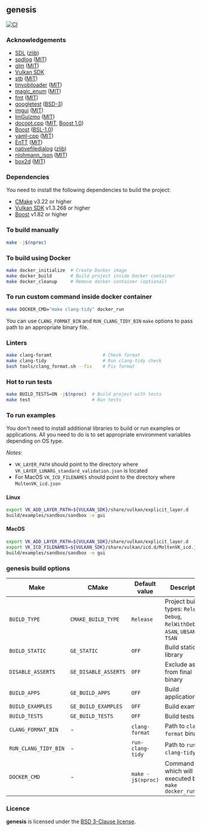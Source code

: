 ## genesis

[![CI](https://github.com/hogletgames/genesis/actions/workflows/ci.yml/badge.svg?branch=master)](https://github.com/hogletgames/genesis/actions/workflows/ci.yml)

### Acknowledgements

- [SDL](https://github.com/libsdl-org/SDL.git) ([zlib](https://github.com/libsdl-org/SDL/blob/main/LICENSE.txt))
- [spdlog](https://github.com/gabime/spdlog) ([MIT](https://github.com/gabime/spdlog/blob/v1.x/README.md))
- [glm](https://github.com/g-truc/glm) ([MIT](https://github.com/g-truc/glm/blob/master/copying.txt))
- [Vulkan SDK](https://vulkan.lunarg.com/#new_tab)
- [stb](https://github.com/nothings/stb) ([MIT](https://github.com/nothings/stb/blob/master/LICENSE))
- [tinyobjloader](https://github.com/tinyobjloader/tinyobjloader) ([MIT](https://github.com/tinyobjloader/tinyobjloader/blob/release/CMakeLists.txt))
- [magic_enum](https://github.com/Neargye/magic_enum) ([MIT](https://github.com/Neargye/magic_enum/blob/master/LICENSE))
- [fmt](https://github.com/fmtlib/fmt) ([MIT](https://github.com/fmtlib/fmt/blob/master/LICENSE.rst))
- [googletest](https://github.com/google/googletest) ([BSD-3](https://github.com/google/googletest/blob/main/LICENSE))
- [imgui](https://github.com/ocornut/imgui) ([MIT](https://github.com/ocornut/imgui/blob/master/LICENSE.txt))
- [ImGuizmo](https://github.com/CedricGuillemet/ImGuizmo) ([MIT](https://github.com/CedricGuillemet/ImGuizmo/blob/master/LICENSE))
- [docopt.cpp](https://github.com/docopt/docopt.cpp) ([MIT](https://github.com/docopt/docopt.cpp/blob/master/LICENSE-MIT), [Boost 1.0](https://github.com/docopt/docopt.cpp/blob/master/LICENSE-Boost-1.0))
- [Boost](https://github.com/boostorg/boost/blob/master/CMakeLists.txt) ([BSL-1.0](https://github.com/boostorg/boost/blob/master/LICENSE_1_0.txt))
- [yaml-cpp](https://github.com/jbeder/yaml-cpp) ([MIT](https://github.com/jbeder/yaml-cpp/blob/master/LICENSE))
- [EnTT](https://github.com/skypjack/entt) ([MIT](https://github.com/skypjack/entt/blob/master/LICENSE))
- [nativefiledialog](https://github.com/mlabbe/nativefiledialog) ([zlib](https://github.com/mlabbe/nativefiledialog/blob/master/LICENSE))
- [nlohmann_json](https://github.com/nlohmann/json) ([MIT](https://github.com/nlohmann/json/blob/develop/LICENSE.MIT))
- [box2d](https://github.com/erincatto/box2d) ([MIT](https://github.com/erincatto/box2d/blob/main/LICENSE))

### Dependencies

You need to install the following dependencies to build the project:

- [CMake](https://cmake.org/download/) v3.22 or higher
- [Vulkan SDK](https://vulkan.lunarg.com/sdk/home) v1.3.268 or higher
- [Boost](https://www.boost.org/) v1.82 or higher

### To build manually

```bash
make -j$(nproc)
```

### To build using Docker

```bash
make docker_initialize  # Create Docker image
make docker_build       # Build project inside Docker container
make docker_cleanup     # Remove docker container (optional)
```

### To run custom command inside docker container

```bash
make DOCKER_CMD="make clang-tidy" docker_run
```

You can use `CLANG_FORMAT_BIN` and `RUN_CLANG_TIDY_BIN` `make` options to pass
path to an appropriate binary file.

### Linters

```bash
make clang-foramt                   # Check format
make clang-tidy                     # Run clang-tidy check
bash tools/clang_format.sh --fix    # Fix format
```

### Hot to run tests

```bash
make BUILD_TESTS=ON -j$(nproc)  # Build project with tests
make test                       # Run tests
```

### To run examples

You don't need to install additional libraries to build or run examples or
applications. All you need to do is to set appropriate environment variables
depending on OS type.

*Notes:*

- `VK_LAYER_PATH` should point to the directory where
  `VK_LAYER_LUNARG_standard_validation.json` is located
- For MacOS `VK_ICD_FILENAMES` should point to the directory where
  `MoltenVK_icd.json`

#### Linux

```bash
export VK_ADD_LAYER_PATH=${VULKAN_SDK}/share/vulkan/explicit_layer.d
build/examples/sandbox/sandbox -e gui
```

#### MacOS

```bash
export VK_ADD_LAYER_PATH=${VULKAN_SDK}/share/vulkan/explicit_layer.d
export VK_ICD_FILENAMES=${VULKAN_SDK}/share/vulkan/icd.d/MoltenVK_icd.json
build/examples/sandbox/sandbox -e gui
```

### genesis build options

| Make                 | CMake                | Default value     | Description                                                                        |
|----------------------|----------------------|-------------------|------------------------------------------------------------------------------------|
| `BUILD_TYPE`         | `CMAKE_BUILD_TYPE`   | `Release`         | Project build types: `Release`, `Debug`, `RelWithDebInfo`, `ASAN`, `UBSAN`, `TSAN` |
| `BUILD_STATIC`       | `GE_STATIC`          | `OFF`             | Build static library                                                               |
| `DISABLE_ASSERTS`    | `GE_DISABLE_ASSERTS` | `OFF`             | Exclude asserts from final binary                                                  |
| `BUILD_APPS`         | `GE_BUILD_APPS`      | `OFF`             | Build applications                                                                 |
| `BUILD_EXAMPLES`     | `GE_BUILD_EXAMPLES`  | `OFF`             | Build examples                                                                     |
| `BUILD_TESTS`        | `GE_BUILD_TESTS`     | `OFF`             | Build tests                                                                        |
| `CLANG_FORMAT_BIN`   | -                    | `clang-format`    | Path to `clang-format` binary                                                      |
| `RUN_CLANG_TIDY_BIN` | -                    | `run-clang-tidy`  | Path to `run-clang-tidy` tool                                                      |
| `DOCKER_CMD`         | -                    | `make -j$(nproc)` | Command which will be executed by `make docker_run`                                |

### Licence

**genesis** is licensed under the [BSD 3-Clause license](LICENSE).
